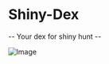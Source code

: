 # Shiny-Dex
-- Your dex for shiny hunt --

![Image](https://github.com/user-attachments/assets/976cccb9-b392-4806-b99c-7bdcf462e08b)
